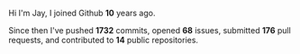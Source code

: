 Hi I'm Jay, I joined Github **10** years ago.

Since then I've pushed **1732** commits, opened **68** issues, submitted **176** pull requests, and contributed to **14** public repositories.
